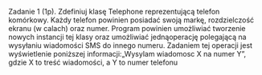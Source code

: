 Zadanie 1 (1p). Zdefiniuj klasę Telephone reprezentującą telefon komórkowy. Każdy telefon powinien posiadać swoją markę, rozdzielczość ekranu (w calach) oraz numer. Program powinien umożliwiać tworzenie nowych instancji tej klasy oraz umożliwiać jednąoperację polegającą na wysyłaniu wiadomości SMS do innego numeru. Zadaniem tej operacji jest wyświetlenie poniższej informacji:„Wysylam wiadomosc X na numer Y”, gdzie X to treść wiadomości, a Y to numer telefonu
